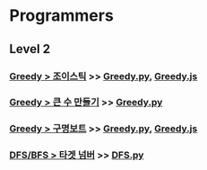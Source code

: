 # Programmers

## Level 2

### [Greedy > 조이스틱](https://programmers.co.kr/learn/courses/30/lessons/42860) >> [Greedy.py](JY_Joystick.py), [Greedy.js](JY_Joystick.js)

### [Greedy > 큰 수 만들기](https://programmers.co.kr/learn/courses/30/lessons/42883) >> [Greedy.py](JY_make_big_num_3.py)

### [Greedy > 구명보트](https://programmers.co.kr/learn/courses/30/lessons/42885) >> [Greedy.py](JY_lifeboat_1.py), [Greedy.js](JY_lifeboat.js)

### [DFS/BFS > 타겟 넘버](https://programmers.co.kr/learn/courses/30/lessons/43165) >> [DFS.py](JY_target_num.py)




